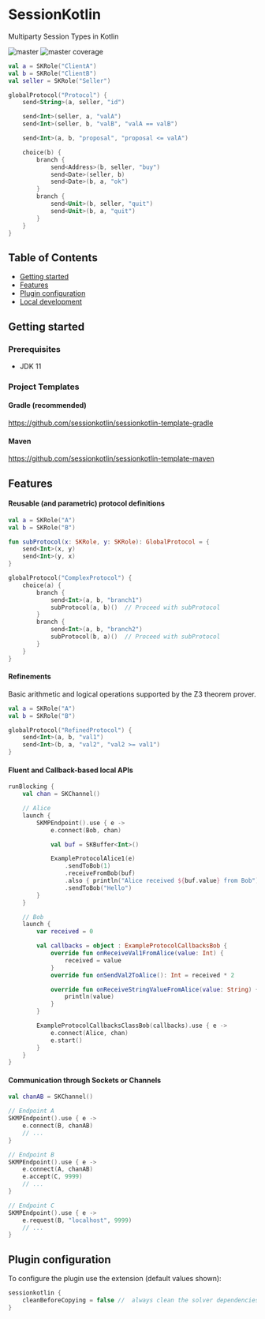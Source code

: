 # SessionKotlin

Multiparty Session Types in Kotlin

![master](https://github.com/sessionkotlin/sessionkotlin/actions/workflows/test_master.yml/badge.svg) ![master coverage](../badges/jacoco.svg)

```kotlin
val a = SKRole("ClientA")
val b = SKRole("ClientB")
val seller = SKRole("Seller")

globalProtocol("Protocol") {
    send<String>(a, seller, "id")

    send<Int>(seller, a, "valA")
    send<Int>(seller, b, "valB", "valA == valB")

    send<Int>(a, b, "proposal", "proposal <= valA")

    choice(b) {
        branch {
            send<Address>(b, seller, "buy")
            send<Date>(seller, b)
            send<Date>(b, a, "ok")
        }
        branch {
            send<Unit>(b, seller, "quit")
            send<Unit>(b, a, "quit")
        }
    }
}
```

## Table of Contents

<!-- TOC -->
* [Getting started](#getting-started)
* [Features](#features)
* [Plugin configuration](#plugin-configuration)
* [Local development](#local-development)
<!-- TOC -->

## Getting started

### Prerequisites

- JDK 11

### Project Templates

#### Gradle (recommended)

https://github.com/sessionkotlin/sessionkotlin-template-gradle

#### Maven

https://github.com/sessionkotlin/sessionkotlin-template-maven

## Features

#### Reusable (and parametric) protocol definitions

```kotlin
val a = SKRole("A")
val b = SKRole("B")

fun subProtocol(x: SKRole, y: SKRole): GlobalProtocol = {
    send<Int>(x, y)
    send<Int>(y, x)
}

globalProtocol("ComplexProtocol") {
    choice(a) {
        branch {
            send<Int>(a, b, "branch1")
            subProtocol(a, b)()  // Proceed with subProtocol
        }
        branch {
            send<Int>(a, b, "branch2")
            subProtocol(b, a)()  // Proceed with subProtocol
        }
    }
}
```

#### Refinements

Basic arithmetic and logical operations supported by the Z3 theorem prover.

```kotlin
val a = SKRole("A")
val b = SKRole("B")

globalProtocol("RefinedProtocol") {
    send<Int>(a, b, "val1")
    send<Int>(b, a, "val2", "val2 >= val1")
}
```

#### Fluent and Callback-based local APIs

```kotlin
runBlocking {
    val chan = SKChannel()

    // Alice
    launch {
        SKMPEndpoint().use { e ->
            e.connect(Bob, chan)

            val buf = SKBuffer<Int>()

            ExampleProtocolAlice1(e)
                .sendToBob(1)
                .receiveFromBob(buf)
                .also { println("Alice received ${buf.value} from Bob") }
                .sendToBob("Hello")
        }
    }

    // Bob
    launch {
        var received = 0

        val callbacks = object : ExampleProtocolCallbacksBob {
            override fun onReceiveVal1FromAlice(value: Int) {
                received = value
            }
            override fun onSendVal2ToAlice(): Int = received * 2

            override fun onReceiveStringValueFromAlice(value: String) {
                println(value)
            }
        }

        ExampleProtocolCallbacksClassBob(callbacks).use { e ->
            e.connect(Alice, chan)
            e.start()
        }
    }
}
```

#### Communication through Sockets or Channels

```kotlin
val chanAB = SKChannel()

// Endpoint A
SKMPEndpoint().use { e ->
    e.connect(B, chanAB)
    // ...
}

// Endpoint B
SKMPEndpoint().use { e ->
    e.connect(A, chanAB)
    e.accept(C, 9999)
    // ...
}

// Endpoint C
SKMPEndpoint().use { e ->
    e.request(B, "localhost", 9999)
    // ...
}
```

## Plugin configuration

To configure the plugin use the extension (default values shown):

```kotlin
sessionkotlin {
    cleanBeforeCopying = false //  always clean the solver dependencies before copying
}
```

